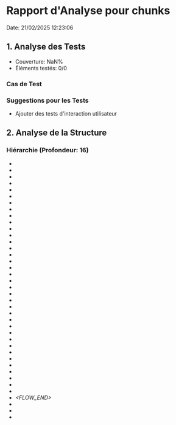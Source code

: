 # Rapport d'Analyse pour chunks

Date: 21/02/2025 12:23:06

## 1. Analyse des Tests

- Couverture: NaN%
- Éléments testés: 0/0

### Cas de Test

### Suggestions pour les Tests

- Ajouter des tests d'interaction utilisateur

## 2. Analyse de la Structure

### Hiérarchie (Profondeur: 16)

- <https>
- <pattern>
- <type>
- <filename>
- <https>
- <https>
- <https>
- <https>
- <https>
- <string>
- <string>
- <https>
- <https>
- <n>
- <i>
- <ZWNJ>
- <ZWJ>
- <ZWNJ>
- <ZWJ>
- <BS>
- <BS>
- <string>
- <string>
- <string>
- <string>
- <string>
- <string>
- <string>
- <any>
- <unknown>
- <unknown>
- <imports>
- <specifier>
- <unknown>
- <BOM>
- <DOC>
- <FLOW_END>
- <SCALAR>
- <michael>
- <script>
- <script>
- <link>
- <link>
- <head>
- <script>
- <script>
- <script>
- <tag>
- <style>
- <script>
- <link>
- <script>
- <script>
- <script>
- <script>
- <link>
- <script>
- <head>
- <html>
- <body>
- <link>
- <script>
- <link>
- <html>
- <head>
- <meta>
- <title>
- <script>
- <body>
- <script>
- <script>
- <script>
- <script>
- <script>
- <script>
- <script>
- <script>
- <script>
- <script>
- <script>
- <script>
- <link>
- <body>
- <h>
- <p>
- <br>
- <style>
- <br>
- <html>
- <head>
- <meta>
- <title>
- <body>
- <pre>
- <anonymous>
- <https>
- <Function>
- <Function>
- <String>
- <Boolean>
- <Function>
- <Function>
- <Path>
- <void>
- <void>
- <String>
- <Path>
- <Path>
- <String>
- <String>
- <String>
- <String>
- <ThrottleType>
- <Path>
- <Path>
- <Path>
- <void>
- <any>
- <Path>
- <String>
- <Node>
- <Node>
- <unknown>
- <mount>
- <event>
- <String>
- <a>
- <url>
- <url>
- <object>
- <object>
- <true>
- <true>
- <true>
- <true>
- <true>
- <true>
- <Local>
- <true>
- <true>
- <script>
- <https>
- <https>
- <https>
- <http>
- <parser>
- <any>
- <html>
- <body>
- <template>
- <p>
- <p>
- <td>
- <p>
- <noembed>
- <body>
- <html>
- <html>
- <head>
- <body>

### Accessibilité

- Tags sémantiques:
- Attributs ARIA: Aucun

### Problèmes Sémantiques

- Pas de balise header sémantique
- Pas de balise main ou section pour le contenu principal

### Suggestions pour la Structure

- Ajouter des attributs ARIA pour améliorer l'accessibilité
- Utiliser des balises HTML sémantiques appropriées

## 3. Analyse des Styles

### Support des Thèmes

- Thèmes détectés: Aucun
- Variables utilisées:

### Mise en Page

- Type: flex
- Propriétés:

### Réactivité

- Media Queries: Aucune

### Suggestions pour les Styles

- Aucun fichier de style trouvé
